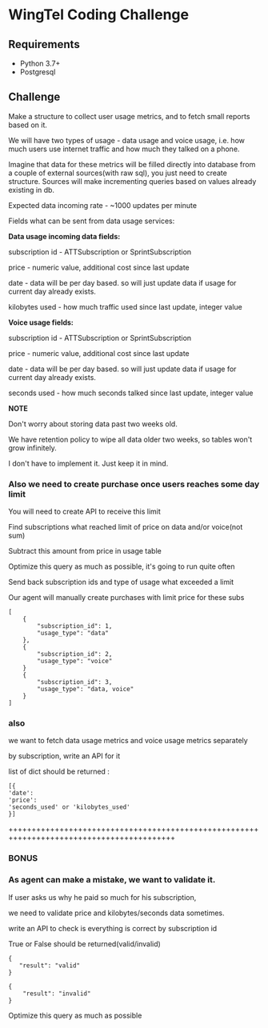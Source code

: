 # WingTel Coding Challenge

## Requirements
* Python 3.7+
* Postgresql

## Challenge
Make a structure to collect user usage metrics, and to fetch small reports based on it.

We will have two types of usage - data usage and voice usage, 
i.e. how much users use internet traffic and how much they talked on a phone. 

Imagine that data for these metrics will be filled directly into database from a couple of
external sources(with raw sql), you just need to create structure.
Sources will make incrementing queries based on values already existing in db.

Expected data incoming rate - ~1000 updates per minute

Fields what can be sent from data usage services:

**Data usage incoming data fields:**

subscription id - ATTSubscription or SprintSubscription

price - numeric value, additional cost since last update

date - data will be per day based. so will just update data if usage for current day already exists.

kilobytes used - how much traffic used since last update, integer value

**Voice usage fields:**

subscription id - ATTSubscription or SprintSubscription

price - numeric value, additional cost since last update

date - data will be per day based. so will just update data if usage for current day already exists.

seconds used - how much seconds talked since last update, integer value

**NOTE**

Don't worry about storing data past two weeks old.

We have retention policy to wipe all data older two weeks, so tables won't grow infinitely.

I don't have to implement it. Just keep it in mind.


### Also we need to create purchase once users reaches some day limit

You will need to create API to receive this limit

Find subscriptions what reached limit of price on data and/or voice(not sum)

Subtract this amount from price in usage table

Optimize this query as much as possible, it's going to run quite often

Send back subscription ids and type of usage what exceeded a limit

Our agent will manually create purchases with limit price for these subs

```
[
    {
        "subscription_id": 1,
        "usage_type": "data"
    },
    {
        "subscription_id": 2,
        "usage_type": "voice"
    }
    {
        "subscription_id": 3,
        "usage_type": "data, voice"
    }
]
```


### also 
we want to fetch data usage metrics  and voice usage metrics separately 

by subscription, write an API for it

list of dict should be returned :

```
[{
'date':
'price':
'seconds_used' or 'kilobytes_used' 
}]
```

++++++++++++++++++++++++++++++++++++++++++++++++++++++++++++++++++++++++++++++++++++++++++

### BONUS

### As agent can make a mistake, we want to validate it.
If user asks us why he paid so much for his subscription,

we need to validate price and kilobytes/seconds data sometimes.

write an API to check is everything is correct by subscription id

True or False should be returned(valid/invalid)

```
{
   "result": "valid"
}
```
```
{
    "result": "invalid"
}
```

Optimize this query as much as possible

